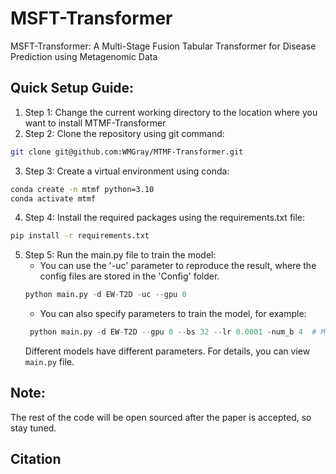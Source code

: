 # MSFT-Transformer
MSFT-Transformer: A Multi-Stage Fusion Tabular Transformer for Disease Prediction using Metagenomic Data

## Quick Setup Guide:
1. Step 1: Change the current working directory to the location where you want to install MTMF-Transformer
2. Step 2: Clone the repository using git command:
```bash
git clone git@github.com:WMGray/MTMF-Transformer.git
```
3. Step 3: Create a virtual environment using conda:
```bash
conda create -n mtmf python=3.10
conda activate mtmf
```
4. Step 4: Install the required packages using the requirements.txt file:
```bash
pip install -r requirements.txt
```
5. Step 5: Run the main.py file to train the model:
    - You can use the '-uc' parameter to reproduce the result, where the config files are stored in the 'Config' folder.
   ```python
   python main.py -d EW-T2D -uc --gpu 0
   ```
   - You can also specify parameters to train the model, for example:
   ```python
    python main.py -d EW-T2D --gpu 0 --bs 32 --lr 0.0001 -num_b 4  # MTMF-Transformer
   ```
   Different models have different parameters. For details, you can view `main.py` file.

## Note:
The rest of the code will be open sourced after the paper is accepted, so stay tuned.

## Citation
